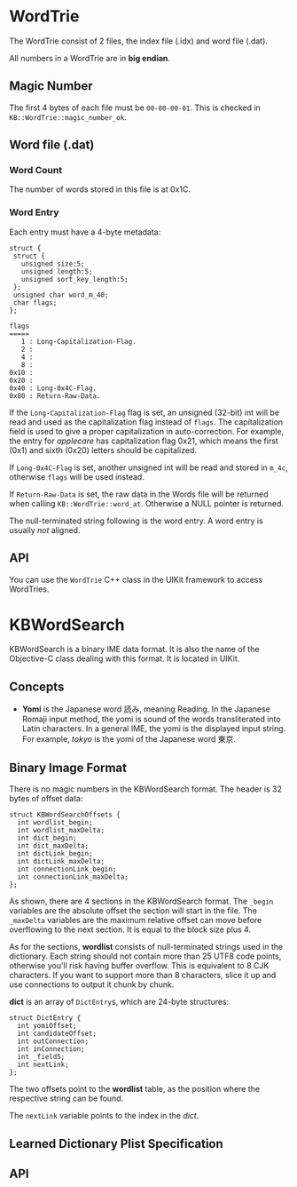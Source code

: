 

# WordTrie #

The WordTrie consist of 2 files, the index file (.idx) and word file (.dat).

All numbers in a WordTrie are in **big endian**.

## Magic Number ##

The first 4 bytes of each file must be `00-00-00-01`. This is checked in `KB::WordTrie::magic_number_ok`.

## Word file (.dat) ##

### Word Count ###

The number of words stored in this file is at 0x1C.

### Word Entry ###

Each entry must have a 4-byte metadata:
```
struct {
 struct {
   unsigned size:5;
   unsigned length:5;
   unsigned sort_key_length:5;
 };
 unsigned char word_m_40;
 char flags;
};
```

```
flags
=====
   1 : Long-Capitalization-Flag.
   2 :
   4 :
   8 :
0x10 :
0x20 :
0x40 : Long-0x4C-Flag.
0x80 : Return-Raw-Data.
```

If the `Long-Capitalization-Flag` flag is set, an unsigned (32-bit) int will be read and used as the capitalization flag instead of `flags`. The capitalization field is used to give a proper capitalization in auto-correction. For example, the entry for _applecare_ has capitalization flag 0x21, which means the first (0x1) and sixth (0x20) letters should be capitalized.

If `Long-0x4C-Flag` is set, another unsigned int will be read and stored in `m_4c`, otherwise `flags` will be used instead.

If `Return-Raw-Data` is set, the raw data in the Words file will be returned when calling `KB::WordTrie::word_at`. Otherwise a NULL pointer is returned.

The null-terminated string following is the word entry. A word entry is usually _not_ aligned.

## API ##

You can use the `WordTrie` C++ class in the UIKit framework to access WordTries.

# KBWordSearch #

KBWordSearch is a binary IME data format. It is also the name of the Objective-C class dealing with this format. It is located in UIKit.

## Concepts ##
  * **Yomi** is the Japanese word 読み, meaning Reading. In the Japanese Romaji input method, the yomi is sound of the words transliterated into Latin characters. In a general IME, the yomi is the displayed input string. For example, _tokyo_ is the yomi of the Japanese word 東京.

## Binary Image Format ##

There is no magic numbers in the KBWordSearch format. The header is 32 bytes of offset data:
```
struct KBWordSearchOffsets {
  int wordlist_begin;
  int wordlist_maxDelta;
  int dict_begin;
  int dict_maxDelta;
  int dictLink_begin;
  int dictLink_maxDelta;
  int connectionLink_begin;
  int connectionLink_maxDelta;
};
```
As shown, there are 4 sections in the KBWordSearch format. The `_begin` variables are the absolute offset the section will start in the file. The `_maxDelta` variables are the maximum relative offset can move before overflowing to the next section. It is equal to the block size plus 4.

As for the sections, **wordlist** consists of null-terminated strings used in the dictionary. Each string should not contain more than 25 UTF8 code points, otherwise you'll risk having buffer overflow. This is equivalent to 8 CJK characters. If you want to support more than 8 characters, slice it up and use connections to output it chunk by chunk.

**dict** is an array of `DictEntry`s, which are 24-byte structures:
```
struct DictEntry {
  int yomiOffset;
  int candidateOffset;
  int outConnection;
  int inConnection;
  int _field5;
  int nextLink;
};
```
The two offsets point to the **wordlist** table, as the position where the respective string can be found.

The `nextLink` variable points to the index in the _dict_.

## Learned Dictionary Plist Specification ##

## API ##
